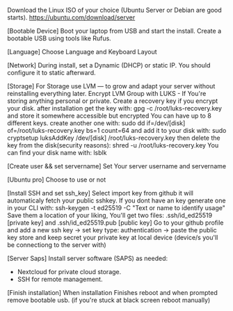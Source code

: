 Download the Linux ISO of your choice (Ubuntu Server or Debian are good starts).
https://ubuntu.com/download/server

[Bootable Device]
Boot your laptop from USB and start the install.
Create a bootable USB using tools like Rufus.

[Language]
Choose Language and Keyboard Layout

[Network]
During install, set a Dynamic (DHCP) or static IP. You should configure it to static afterward.

[Storage]
For Storage use LVM — to grow and adapt your server without reinstalling everything later.
Encrypt LVM Group with LUKS - If You're storing anything personal or private.
Create a recovery key if you encrypt your disk.
after installation get the key with: gpg -c /root/luks-recovery.key and store it somewhere accessible but encrypted
You can have up to 8 different keys. 
create another one with: sudo dd if=/dev/[disk] of=/root/luks-recovery.key bs=1 count=64
and add it to your disk with: sudo cryptsetup luksAddKey /dev/[disk] /root/luks-recovery.key
then delete the key from the disk(security reasons): shred -u /root/luks-recovery.key
You can find your disk name with: lsblk

[Create user && set servername]
Set Your server username and servername

[Ubuntu pro]
Choose to use or not

[Install SSH and set ssh_key]
Select import key from github it will automaticaly fetch your public sshkey.
If you dont have an key generate one in your CLI with: ssh-keygen -t ed25519 -C "Text or name to identify usage"
Save them a location of your liking, You'll get two files: .ssh/id_ed25519 [private key] and .ssh/id_ed25519.pub [public key]
Go to your github profile and add a new ssh key -> set key type: authentication -> paste the public key 
store and keep secret your private key at local device (device/s you'll be connectiong to the server with)

[Server Saps]
Install server software (SAPS) as needed:
- Nextcloud for private cloud storage.
- SSH for remote management.

[Finish installation]
When installation Finishes reboot and when prompted remove bootable usb. (if you're stuck at black screen reboot manually)

